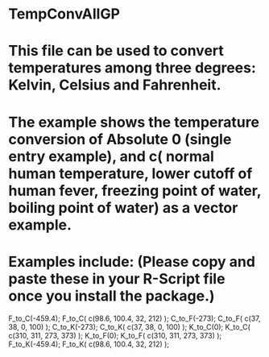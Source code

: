 # TempConvAllGP
# This file can be used to convert temperatures among three degrees: Kelvin, Celsius and Fahrenheit.
# The example shows the temperature conversion of Absolute 0 (single entry example), and c( normal human temperature, lower cutoff of human fever, freezing point of water, boiling point of water) as a vector example.
# Examples include: (Please copy and paste these in your R-Script file once you install the package.)
F_to_C(-459.4);
F_to_C( c(98.6, 100.4, 32, 212) );
C_to_F(-273);
C_to_F( c(37, 38, 0, 100) );
C_to_K(-273);
C_to_K( c(37, 38, 0, 100) );
K_to_C(0);
K_to_C( c(310, 311, 273, 373) );
K_to_F(0);
K_to_F( c(310, 311, 273, 373) );
F_to_K(-459.4);
F_to_K( c(98.6, 100.4, 32, 212) );

